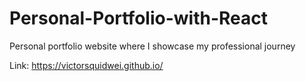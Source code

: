# Personal-Portfolio-with-React
Personal portfolio website where I showcase my professional journey


Link: https://victorsquidwei.github.io/ 
